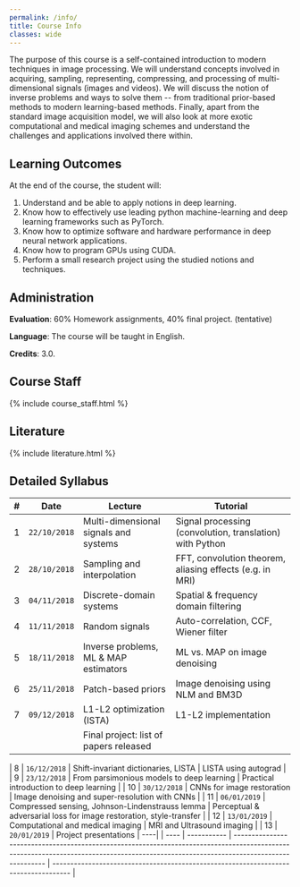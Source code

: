 ```yaml
---
permalink: /info/
title: Course Info
classes: wide
---
```


The purpose of this course is a self-contained introduction to modern techniques in image processing. We will understand concepts involved in acquiring, sampling, representing, compressing, and processing of multi-dimensional signals (images and videos). We will discuss the notion of inverse problems and ways to solve them -- from traditional prior-based methods to modern learning-based methods. Finally, apart from the standard image acquisition model, we will also look at more exotic computational and medical imaging schemes and understand the challenges and applications involved there within.

## Learning Outcomes

At the end of the course, the student will:

1.	Understand and be able to apply notions in deep learning.
1.	Know how to effectively use leading python machine-learning and deep
    learning frameworks such as PyTorch.
1.	Know how to optimize software and hardware performance in deep neural
    network applications.
1.	Know how to program GPUs using CUDA.
1.	Perform a small research project using the studied notions and techniques.


## Administration

**Evaluation**: 60% Homework assignments, 40% final project. (tentative)

**Language**: The course will be taught in English.

**Credits**: 3.0.

## Course Staff

{% include course_staff.html %}

## Literature

{% include literature.html %}

## Detailed Syllabus

| #    | Date         | Lecture                                                                                                                                                                               | Tutorial                                                                            |
| ---- | -----------  | ------------------------------------------------------------------------------------------------------------------------------------------------------------------------------------- | -----------------------------------------------------------------------------------   |
| 1    | `22/10/2018` | Multi-dimensional signals and systems                             | Signal processing (convolution, translation) with Python 
| 2    | `28/10/2018` | Sampling and interpolation                                        | FFT, convolution theorem, aliasing effects (e.g. in MRI)   |  |
| 3    | `04/11/2018` | Discrete-domain systems                                           | Spatial & frequency domain filtering |
| 4    | `11/11/2018` | Random signals                                                    | Auto-correlation, CCF, Wiener filter                           |
| 5    | `18/11/2018` | Inverse problems, ML & MAP estimators                             | ML vs. MAP on image denoising                                  |
| 6    | `25/11/2018` | Patch-based priors                                                | Image denoising using NLM and BM3D                             |
| 7    | `09/12/2018` | L1-L2 optimization (ISTA)                                         | L1-L2 implementation                                           |
|      |              | Final project: list of papers released                            |                                         |

| 8    | `16/12/2018` | Shift-invariant dictionaries, LISTA                               | LISTA using autograd                                           |
| 9    | `23/12/2018` | From parsimonious models to deep learning                         | Practical introduction to deep learning                        |
| 10   | `30/12/2018` | CNNs for image restoration                                        | Image denoising and super-resolution with CNNs                 |
| 11   | `06/01/2019` | Compressed sensing, Johnson-Lindenstrauss lemma                   | Perceptual & adversarial loss for image restoration, style-transfer  |
| 12   | `13/01/2019` | Computational and medical imaging                                 | MRI and Ultrasound imaging                                                                |
| 13   | `20/01/2019` | Project presentations                                             | ----|
| ---- | -----------  | ------------------------------------------------------------------------------------------------------------------------------------------------------------------------------------- | -----------------------------------------------------------------------------------   |

